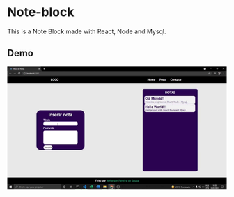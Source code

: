 # Note-block
This is a Note Block made with React, Node and Mysql.


## Demo

![Gif do Projeto](./project_GIF/Note_Block.gif)
